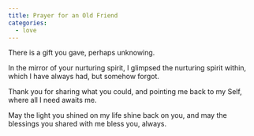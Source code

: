 ```yaml
---
title: Prayer for an Old Friend
categories:
  - love
---
```

There is a gift you gave,
perhaps unknowing.

In the mirror of your nurturing spirit,
I glimpsed the nurturing spirit within,
which I have always had,
but somehow forgot.

Thank you for sharing what you could,
and pointing me back to my Self,
where all I need
awaits me.

May the light you shined on my life
shine back on you, and
may the blessings you shared with me
bless you, always.
